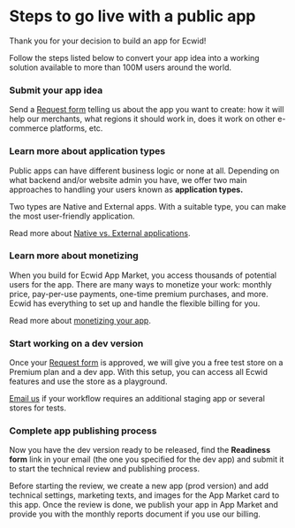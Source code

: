 # Steps to go live with a public app

Thank you for your decision to build an app for Ecwid!

Follow the steps listed below to convert your app idea into a working solution available to more than 100M users around the world.

### Submit your app idea

Send a [Request form](https://portal.ecwid.com/en-us/app-market-request) telling us about the app you want to create: how it will help our merchants, what regions it should work in, does it work on other e-commerce platforms, etc.

### Learn more about application types

Public apps can have different business logic or none at all. Depending on what backend and/or website admin you have, we offer two main approaches to handling your users known as **application types.**

Two types are Native and External apps. With a suitable type, you can make the most user-friendly application.

Read more about [Native vs. External applications](native-and-external-apps/).

### Learn more about monetizing

When you build for Ecwid App Market, you access thousands of potential users for the app. There are many ways to monetize your work: monthly price, pay-per-use payments, one-time premium purchases, and more. Ecwid has everything to set up and handle the flexible billing for you.

Read more about [monetizing your app](monetize-public-apps.md).

### Start working on a dev version

Once your [Request form](https://portal.ecwid.com/en-us/app-market-request) is approved, we will give you a free test store on a Premium plan and a dev app. With this setup, you can access all Ecwid features and use the store as a playground.

[Email us](mailto:ec.apps@lightspeedhq.com) if your workflow requires an additional staging app or several stores for tests.

### Complete app publishing process

Now you have the dev version ready to be released, find the **Readiness form** link in your email (the one you specified for the dev app) and submit it to start the technical review and publishing process.

Before starting the review, we create a new app (prod version) and add technical settings, marketing texts, and images for the App Market card to this app. Once the review is done, we publish your app in App Market and provide you with the monthly reports document if you use our billing.
